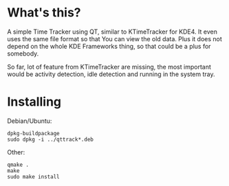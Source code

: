 What's this?
=============

A simple Time Tracker using QT, similar to KTimeTracker for KDE4. It even uses
the same file format so that You can view the old data. Plus it does
not depend on the whole KDE Frameworks thing, so that could be a plus for
somebody.

So far, lot of feature from KTimeTracker are missing, the most important
would be activity detection, idle detection and running in the system tray.

Installing
==========

Debian/Ubuntu:

    dpkg-buildpackage
    sudo dpkg -i ../qttrack*.deb

Other:

    qmake .
    make
    sudo make install

